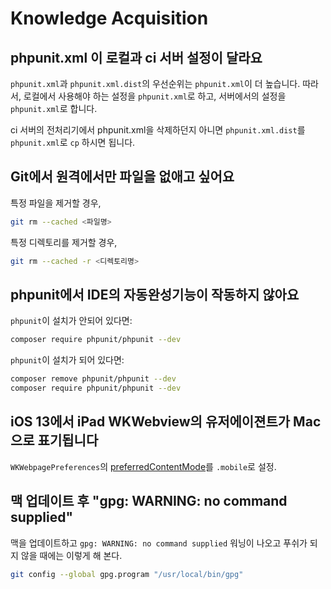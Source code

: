 # Knowledge Acquisition

## phpunit.xml 이 로컬과 ci 서버 설정이 달라요

`phpunit.xml`과 `phpunit.xml.dist`의 우선순위는 `phpunit.xml`이 더 높습니다. 따라서, 로컬에서 사용해야 하는 설정을 `phpunit.xml`로 하고, 서버에서의 설정을 `phpunit.xml`로 합니다.

ci 서버의 전처리기에서 phpunit.xml을 삭제하던지 아니면 `phpunit.xml.dist`를 `phpunit.xml`로 `cp` 하시면 됩니다.

## Git에서 원격에서만 파일을 없애고 싶어요

특정 파일을 제거할 경우,

```sh
git rm --cached <파일명>
```

특정 디렉토리를 제거할 경우,

```sh
git rm --cached -r <디렉토리명>
```

## phpunit에서 IDE의 자동완성기능이 작동하지 않아요

`phpunit`이 설치가 안되어 있다면:

```sh
composer require phpunit/phpunit --dev
```

`phpunit`이 설치가 되어 있다면:

```sh
composer remove phpunit/phpunit --dev
composer require phpunit/phpunit --dev
```

## iOS 13에서 iPad WKWebview의 유저에이젼트가 Mac으로 표기됩니다

`WKWebpagePreferences`의 [preferredContentMode](https://developer.apple.com/documentation/webkit/wkwebpagepreferences/3194426-preferredcontentmode?language=objc)를 `.mobile`로 설정.

## 맥 업데이트 후 "gpg: WARNING: no command supplied"

맥을 업데이트하고 `gpg: WARNING: no command supplied` 워닝이 나오고 푸쉬가 되지 않을 때에는 이렇게 해 본다.

```bash
git config --global gpg.program "/usr/local/bin/gpg"
```
